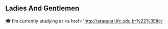 <h2 align="left">Ladies And Gentlemen</h2>
<div>

🎓 I’m currently studying at <a href="http://araquari.ifc.edu.br%22%3Eifc/</a>
</div>

<div align="center">
  <a href="https://github.com/iTzMvz%22%3E
  <img height="180em" src="https://github-readme-stats.vercel.app/api?username=iTzMvz&show_icons=true&theme=dark&include_all_commits=true&count_private=true%22/%3E
  <img height="180em" src="https://github-readme-stats.vercel.app/api/top-langs/?username=iTzMvz&layout=compact&langs_count=7&theme=dark%22/%3E
</div>

![Snake animation](https://github.com/iTzMvz/iTzMvz/blob/output/github-contribution-grid-snake.svg)
